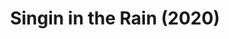 ---
published: false
cancelled: COVID-19
layout: productions
title: Singin in the Rain (2020)
image_credit: 
image_alt:
image_caption:
category: musical
details: 
    Title: Singin' in the Rain (musical) - wiki
    Theatre: Orange Park Community Theatre
    Music: Nacio Herb Brown - wiki
    Lyrics: Arthur Freed - wiki
    Book: Adolph Green, Betty Comden
    Basis: Singin' in the Rain by Adolph Green, Betty Comden
    Website: https://www.opct.info/
showtimes: |
    2020-06-12 20:00:00
    2020-06-13 20:00:00
    2020-06-14 15:00:00
    2020-06-19 20:00:00
    2020-06-20 20:00:00
    2020-06-21 15:00:00
    2020-06-25 20:00:00
    2020-06-26 20:00:00
    2020-06-27 20:00:00
    2020-06-28 15:00:00
cast: TBA
crew: TBA
external_links:
    On Stage | opct: https://www.opct.info/
---